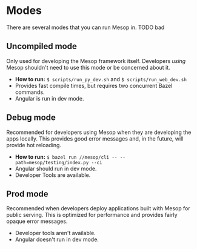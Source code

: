 # Modes

There are several modes that you can run Mesop in.
TODO bad

## Uncompiled mode

Only used for developing the Mesop framework itself. Developers _using_ Mesop shouldn't need to use this mode or be concerned about it.

- **How to run:** `$ scripts/run_py_dev.sh` and `$ scripts/run_web_dev.sh`
- Provides fast compile times, but requires two concurrent Bazel commands.
- Angular is run in dev mode.

## Debug mode

Recommended for developers using Mesop when they are developing the apps locally. This provides good error messages and, in the future, will provide hot reloading.

- **How to run:** `$ bazel run //mesop/cli -- --path=mesop/testing/index.py --ci`
- Angular should run in dev mode.
- Developer Tools are available.

## Prod mode

Recommended when developers deploy applications built with Mesop for public serving. This is optimized for performance and provides fairly opaque error messages.

- Developer tools aren't available.
- Angular doesn't run in dev mode.

<!-- TODO: Figure out what modes to run for `mesop_binary` -->
